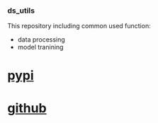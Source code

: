 ### ds_utils  
This repository including common used function:  
- data processing  
- model tranining  
   
# [pypi](https://pypi.org/project/utils-for-ds/)  
# [github](https://github.com/ZhangLe59151/ds_utils)  